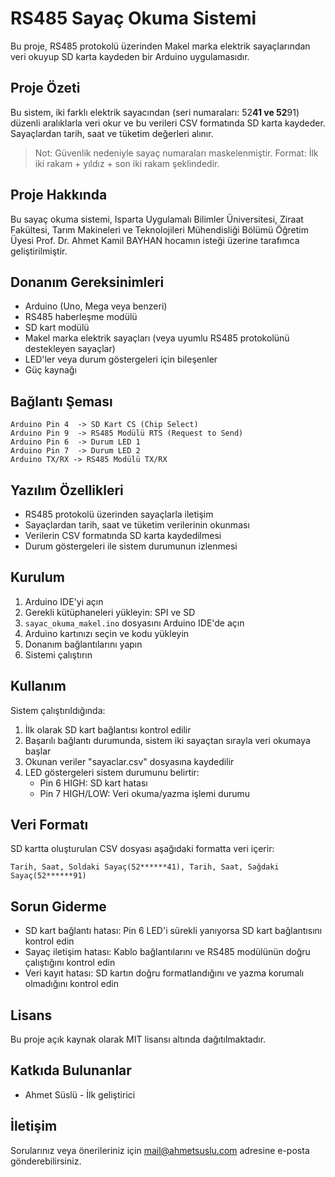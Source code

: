 # RS485 Sayaç Okuma Sistemi

Bu proje, RS485 protokolü üzerinden Makel marka elektrik sayaçlarından veri okuyup SD karta kaydeden bir Arduino uygulamasıdır.

## Proje Özeti

Bu sistem, iki farklı elektrik sayacından (seri numaraları: 52******41 ve 52******91) düzenli aralıklarla veri okur ve bu verileri CSV formatında SD karta kaydeder. Sayaçlardan tarih, saat ve tüketim değerleri alınır.

> Not: Güvenlik nedeniyle sayaç numaraları maskelenmiştir. Format: İlk iki rakam + yıldız + son iki rakam şeklindedir.

## Proje Hakkında

Bu sayaç okuma sistemi, Isparta Uygulamalı Bilimler Üniversitesi, Ziraat Fakültesi, Tarım Makineleri ve Teknolojileri Mühendisliği Bölümü Öğretim Üyesi Prof. Dr. Ahmet Kamil BAYHAN hocamın isteği üzerine tarafımca geliştirilmiştir.

## Donanım Gereksinimleri

- Arduino (Uno, Mega veya benzeri)
- RS485 haberleşme modülü
- SD kart modülü
- Makel marka elektrik sayaçları (veya uyumlu RS485 protokolünü destekleyen sayaçlar)
- LED'ler veya durum göstergeleri için bileşenler
- Güç kaynağı

## Bağlantı Şeması

```
Arduino Pin 4  -> SD Kart CS (Chip Select)
Arduino Pin 9  -> RS485 Modülü RTS (Request to Send)
Arduino Pin 6  -> Durum LED 1
Arduino Pin 7  -> Durum LED 2
Arduino TX/RX -> RS485 Modülü TX/RX
```

## Yazılım Özellikleri

- RS485 protokolü üzerinden sayaçlarla iletişim
- Sayaçlardan tarih, saat ve tüketim verilerinin okunması
- Verilerin CSV formatında SD karta kaydedilmesi
- Durum göstergeleri ile sistem durumunun izlenmesi

## Kurulum

1. Arduino IDE'yi açın
2. Gerekli kütüphaneleri yükleyin: SPI ve SD
3. `sayac_okuma_makel.ino` dosyasını Arduino IDE'de açın
4. Arduino kartınızı seçin ve kodu yükleyin
5. Donanım bağlantılarını yapın
6. Sistemi çalıştırın

## Kullanım

Sistem çalıştırıldığında:
1. İlk olarak SD kart bağlantısı kontrol edilir
2. Başarılı bağlantı durumunda, sistem iki sayaçtan sırayla veri okumaya başlar
3. Okunan veriler "sayaclar.csv" dosyasına kaydedilir
4. LED göstergeleri sistem durumunu belirtir:
   - Pin 6 HIGH: SD kart hatası
   - Pin 7 HIGH/LOW: Veri okuma/yazma işlemi durumu

## Veri Formatı

SD kartta oluşturulan CSV dosyası aşağıdaki formatta veri içerir:

```
Tarih, Saat, Soldaki Sayaç(52******41), Tarih, Saat, Sağdaki Sayaç(52******91)
```

## Sorun Giderme

- SD kart bağlantı hatası: Pin 6 LED'i sürekli yanıyorsa SD kart bağlantısını kontrol edin
- Sayaç iletişim hatası: Kablo bağlantılarını ve RS485 modülünün doğru çalıştığını kontrol edin
- Veri kayıt hatası: SD kartın doğru formatlandığını ve yazma korumalı olmadığını kontrol edin

## Lisans

Bu proje açık kaynak olarak MIT lisansı altında dağıtılmaktadır.

## Katkıda Bulunanlar

- Ahmet Süslü - İlk geliştirici

## İletişim

Sorularınız veya önerileriniz için mail@ahmetsuslu.com adresine e-posta gönderebilirsiniz. 